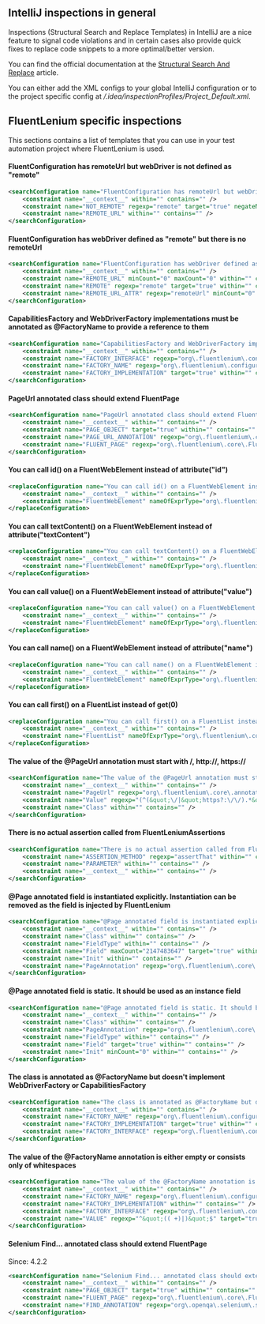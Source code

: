 ## IntelliJ inspections in general

Inspections (Structural Search and Replace Templates) in IntelliJ are a nice feature to signal code violations and in
certain cases also provide quick fixes
to replace code snippets to a more optimal/better version.

You can find the official documentation at
the [Structural Search And Replace](https://www.jetbrains.com/help/idea/structural-search-and-replace.html) article.

You can either add the XML configs to your global IntelliJ configuration or to the project specific config
at *<project folder>/.idea/inspectionProfiles/Project_Default.xml*.

## FluentLenium specific inspections

This sections contains a list of templates that you can use in your test automation project where FluentLenium is used.

#### FluentConfiguration has remoteUrl but webDriver is not defined as "remote"

```xml
<searchConfiguration name="FluentConfiguration has remoteUrl but webDriver is not defined as &quot;remote&quot;" text="@io.fluentlenium.configuration.FluentConfiguration(webDriver = &quot;$NOT_REMOTE$&quot;, remoteUrl = $REMOTE_URL$)" recursive="true" caseInsensitive="true" type="JAVA">
    <constraint name="__context__" within="" contains="" />
    <constraint name="NOT_REMOTE" regexp="remote" target="true" negateName="true" within="" contains="" />
    <constraint name="REMOTE_URL" within="" contains="" />
</searchConfiguration>
```

#### FluentConfiguration has webDriver defined as "remote" but there is no remoteUrl

```xml
<searchConfiguration name="FluentConfiguration has webDriver defined as &quot;remote&quot; but there is no remoteUrl." text="@io.fluentlenium.configuration.FluentConfiguration(webDriver = &quot;$REMOTE$&quot;, $REMOTE_URL_ATTR$ = $REMOTE_URL$)" recursive="true" caseInsensitive="true" type="JAVA">
    <constraint name="__context__" within="" contains="" />
    <constraint name="REMOTE_URL" minCount="0" maxCount="0" within="" contains="" />
    <constraint name="REMOTE" regexp="remote" target="true" within="" contains="" />
    <constraint name="REMOTE_URL_ATTR" regexp="remoteUrl" minCount="0" maxCount="0" within="" contains="" />
</searchConfiguration>
```

#### CapabilitiesFactory and WebDriverFactory implementations must be annotated as @FactoryName to provide a reference to them

```xml
<searchConfiguration name="CapabilitiesFactory and WebDriverFactory implementations must be annotated as @FactoryName to provide a reference to them." text="@$FACTORY_NAME$&#10;public class $FACTORY_IMPLEMENTATION$ implements $FACTORY_INTERFACE$ {}" recursive="true" caseInsensitive="true" type="JAVA">
    <constraint name="__context__" within="" contains="" />
    <constraint name="FACTORY_INTERFACE" regexp="org\.fluentlenium\.configuration\.CapabilitiesFactory|org\.fluentlenium\.configuration\.WebDriverFactory" within="" contains="" />
    <constraint name="FACTORY_NAME" regexp="org\.fluentlenium\.configuration\.FactoryName" minCount="0" maxCount="0" within="" contains="" />
    <constraint name="FACTORY_IMPLEMENTATION" target="true" within="" contains="" />
</searchConfiguration>
```

#### PageUrl annotated class should extend FluentPage

```xml
<searchConfiguration name="PageUrl annotated class should extend FluentPage." text="@$PAGE_URL_ANNOTATION$( )&#10;public class $PAGE_OBJECT$ extends $FLUENT_PAGE$ { }" recursive="true" caseInsensitive="true" type="JAVA">
    <constraint name="__context__" within="" contains="" />
    <constraint name="PAGE_OBJECT" target="true" within="" contains="" />
    <constraint name="PAGE_URL_ANNOTATION" regexp="org\.fluentlenium\.core\.annotation\.PageUrl" within="" contains="" />
    <constraint name="FLUENT_PAGE" regexp="org\.fluentlenium\.core\.FluentPage" minCount="0" maxCount="0" within="" contains="" />
</searchConfiguration>
```

#### You can call id() on a FluentWebElement instead of attribute("id")

```xml
<replaceConfiguration name="You can call id() on a FluentWebElement instead of attribute(&quot;id&quot;)." text="$FluentWebElement$.attribute(&quot;id&quot;)" recursive="false" caseInsensitive="true" type="JAVA" reformatAccordingToStyle="false" shortenFQN="false" replacement="$FluentWebElement$.id()">
    <constraint name="__context__" within="" contains="" />
    <constraint name="FluentWebElement" nameOfExprType="org\.fluentlenium\.core\.domain\.FluentWebElement" expressionTypes="io.fluentlenium.core.domain.FluentWebElement" within="" contains="" />
</replaceConfiguration>
```

#### You can call textContent() on a FluentWebElement instead of attribute("textContent")

```xml
<replaceConfiguration name="You can call textContent() on a FluentWebElement instead of attribute(&quot;textContent&quot;)." text="$FluentWebElement$.attribute(&quot;textContent&quot;)" recursive="false" caseInsensitive="true" type="JAVA" reformatAccordingToStyle="false" shortenFQN="false" replacement="$FluentWebElement$.textContent()">
    <constraint name="__context__" within="" contains="" />
    <constraint name="FluentWebElement" nameOfExprType="org\.fluentlenium\.core\.domain\.FluentWebElement" expressionTypes="io.fluentlenium.core.domain.FluentWebElement" within="" contains="" />
</replaceConfiguration>
```

#### You can call value() on a FluentWebElement instead of attribute("value")

```xml
<replaceConfiguration name="You can call value() on a FluentWebElement instead of attribute(&quot;value&quot;)." text="$FluentWebElement$.attribute(&quot;value&quot;)" recursive="false" caseInsensitive="true" type="JAVA" reformatAccordingToStyle="false" shortenFQN="false" replacement="$FluentWebElement$.value()">
    <constraint name="__context__" within="" contains="" />
    <constraint name="FluentWebElement" nameOfExprType="org\.fluentlenium\.core\.domain\.FluentWebElement" expressionTypes="io.fluentlenium.core.domain.FluentWebElement" within="" contains="" />
</replaceConfiguration>
```

#### You can call name() on a FluentWebElement instead of attribute("name")

```xml
<replaceConfiguration name="You can call name() on a FluentWebElement instead of attribute(&quot;name&quot;)." text="$FluentWebElement$.attribute(&quot;name&quot;)" recursive="false" caseInsensitive="true" type="JAVA" reformatAccordingToStyle="false" shortenFQN="false" replacement="$FluentWebElement$.name()">
    <constraint name="__context__" within="" contains="" />
    <constraint name="FluentWebElement" nameOfExprType="org\.fluentlenium\.core\.domain\.FluentWebElement" expressionTypes="io.fluentlenium.core.domain.FluentWebElement" within="" contains="" />
</replaceConfiguration>
```

#### You can call first() on a FluentList instead of get(0)

```xml
<replaceConfiguration name="You can call first() on a FluentList instead of get(0)." text="$FluentList$.get(0)" recursive="false" caseInsensitive="true" type="JAVA" reformatAccordingToStyle="false" shortenFQN="false" replacement="$FluentList$.first()">
    <constraint name="__context__" within="" contains="" />
    <constraint name="FluentList" nameOfExprType="org\.fluentlenium\.core\.domain\.FluentList" expressionTypes="io.fluentlenium.core.domain.FluentList" within="" contains="" />
</replaceConfiguration>
```

#### The value of the @PageUrl annotation must start with /, http://, https://

```xml
<searchConfiguration name="The value of the @PageUrl annotation must start with /, http://, https://." text="@$PageUrl$ ($Value$)&#10;class $Class$ { }" recursive="true" caseInsensitive="true" type="JAVA">
    <constraint name="__context__" within="" contains="" />
    <constraint name="PageUrl" regexp="org\.fluentlenium\.core\.annotation\.PageUrl" target="true" within="" contains="" />
    <constraint name="Value" regexp="(^(&quot;\/|&quot;https?:\/\/).*&quot;$)|(value = (&quot;\/|&quot;https?:\/\/).*&quot;)" negateName="true" within="" contains="" />
    <constraint name="Class" within="" contains="" />
</searchConfiguration>
```

#### There is no actual assertion called from FluentLeniumAssertions

```xml
<searchConfiguration name="There is no actual assertion called from FluentLeniumAssertions." text="io.fluentlenium.assertj.FluentLeniumAssertions.$ASSERTION_METHOD$($PARAMETER$);" recursive="true" caseInsensitive="true" type="JAVA">
    <constraint name="ASSERTION_METHOD" regexp="assertThat" within="" contains="" />
    <constraint name="PARAMETER" within="" contains="" />
    <constraint name="__context__" within="" contains="" />
</searchConfiguration>
```

#### @Page annotated field is instantiated explicitly. Instantiation can be removed as the field is injected by FluentLenium

```xml
<searchConfiguration name="@Page annotated field is instantiated explicitly. Instantiaton can be removed as the field is injected by FluentLenium." text="class $Class$ { &#10;    @$PageAnnotation$ ( ) &#10;    @Modifier(&quot;Instance&quot;) $FieldType$ $Field$ = $Init$;&#10;}" recursive="true" caseInsensitive="true" type="JAVA">
    <constraint name="__context__" within="" contains="" />
    <constraint name="Class" within="" contains="" />
    <constraint name="FieldType" within="" contains="" />
    <constraint name="Field" maxCount="2147483647" target="true" within="" contains="" />
    <constraint name="Init" within="" contains="" />
    <constraint name="PageAnnotation" regexp="org\.fluentlenium\.core\.annotation\.Page" within="" contains="" />
</searchConfiguration>
```

#### @Page annotated field is static. It should be used as an instance field

```xml
<searchConfiguration name="@Page annotated field is static. It should be used as an instance field." text="class $Class$ {&#10;    @$PageAnnotation$ ( )&#10;    static $FieldType$ $Field$ = $Init$;&#10;}" recursive="true" caseInsensitive="true" type="JAVA">
    <constraint name="__context__" within="" contains="" />
    <constraint name="Class" within="" contains="" />
    <constraint name="PageAnnotation" regexp="org\.fluentlenium\.core\.annotation\.Page" within="" contains="" />
    <constraint name="FieldType" within="" contains="" />
    <constraint name="Field" target="true" within="" contains="" />
    <constraint name="Init" minCount="0" within="" contains="" />
</searchConfiguration>
```

#### The class is annotated as @FactoryName but doesn't implement WebDriverFactory or CapabilitiesFactory

```xml
<searchConfiguration name="The class is annotated as @FactoryName but doesn't implement WebDriverFactory or CapabilitiesFactory." text="@$FACTORY_NAME$&#10;public class $FACTORY_IMPLEMENTATION$ implements $FACTORY_INTERFACE$ {}" recursive="true" caseInsensitive="true" type="JAVA">
    <constraint name="__context__" within="" contains="" />
    <constraint name="FACTORY_NAME" regexp="org\.fluentlenium\.configuration\.FactoryName" within="" contains="" />
    <constraint name="FACTORY_IMPLEMENTATION" target="true" within="" contains="" />
    <constraint name="FACTORY_INTERFACE" regexp="org\.fluentlenium\.configuration\.CapabilitiesFactory|org\.fluentlenium\.configuration\.WebDriverFactory" minCount="0" maxCount="0" within="" contains="" />
</searchConfiguration>
```

#### The value of the @FactoryName annotation is either empty or consists only of whitespaces

```xml
<searchConfiguration name="The value of the @FactoryName annotation is either empty or consists only of whitespaces." text="@$FACTORY_NAME$ ($VALUE$)&#10;public class $FACTORY_IMPLEMENTATION$ implements $FACTORY_INTERFACE$ {}" recursive="true" caseInsensitive="true" type="JAVA">
    <constraint name="__context__" within="" contains="" />
    <constraint name="FACTORY_NAME" regexp="org\.fluentlenium\.configuration\.FactoryName" within="" contains="" />
    <constraint name="FACTORY_IMPLEMENTATION" within="" contains="" />
    <constraint name="FACTORY_INTERFACE" regexp="org\.fluentlenium\.configuration\.CapabilitiesFactory|org\.fluentlenium\.configuration\.WebDriverFactory" within="" contains="" />
    <constraint name="VALUE" regexp="^&quot;(( +)|)&quot;$" target="true" within="" contains="" />
</searchConfiguration>
```

#### Selenium Find... annotated class should extend FluentPage

Since: 4.2.2

```xml
<searchConfiguration name="Selenium Find... annotated class should extend FluentPage." text="@$FIND_ANNOTATION$( )&#10;public class $PAGE_OBJECT$ extends $FLUENT_PAGE$ { }" recursive="true" caseInsensitive="true" type="JAVA">
    <constraint name="__context__" within="" contains="" />
    <constraint name="PAGE_OBJECT" target="true" within="" contains="" />
    <constraint name="FLUENT_PAGE" regexp="org\.fluentlenium\.core\.FluentPage" minCount="0" maxCount="0" within="" contains="" />
    <constraint name="FIND_ANNOTATION" regexp="org\.openqa\.selenium\.support\.(FindBy|FindBys|FindAll)" within="" contains="" />
</searchConfiguration>
```
